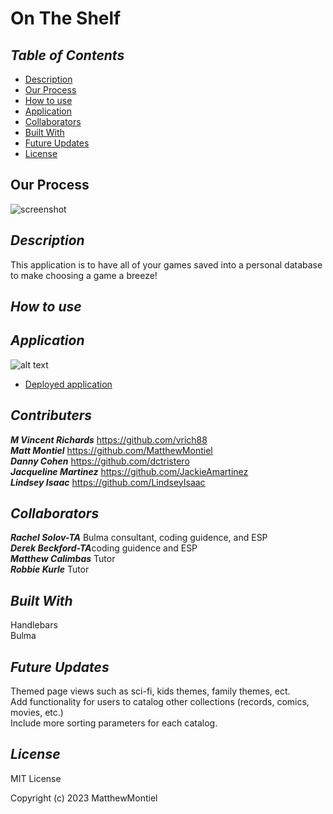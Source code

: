 # On The Shelf

## *Table of Contents*

- [Description](#description)
- [Our Process](#our-process)
- [How to use](#how-to-use)
- [Application](#application)
- [Collaborators](#collaborators)
- [Built With](#built-with)
- [Future Updates](#future-updates)
- [License](#license)

## Our Process

![screenshot]()

## *Description*

This application is to have all of your games saved into a personal database to make choosing a game a breeze! 

## *How to use*

## *Application*

![alt text]()

- [Deployed application]()

## *Contributers*

***M Vincent Richards*** https://github.com/vrich88 <br>
***Matt Montiel*** https://github.com/MatthewMontiel <br>
***Danny Cohen*** https://github.com/dctristero <br>
***Jacqueline Martinez*** https://github.com/JackieAmartinez <br>
***Lindsey Isaac*** https://github.com/LindseyIsaac <br>

## *Collaborators*

***Rachel Solov-TA*** Bulma consultant, coding guidence, and ESP<br>
***Derek Beckford-TA***coding guidence and ESP<br>
***Matthew Calimbas*** Tutor<br>
***Robbie Kurle*** Tutor<br>


## *Built With*
Handlebars<br>
Bulma<br>
## *Future Updates*

Themed page views such as sci-fi, kids themes, family themes, ect.<br>
Add functionality for users to catalog other collections (records, comics, movies, etc.)<br>
Include more sorting parameters for each catalog.<br>

## *License*

MIT License

Copyright (c) 2023 MatthewMontiel
